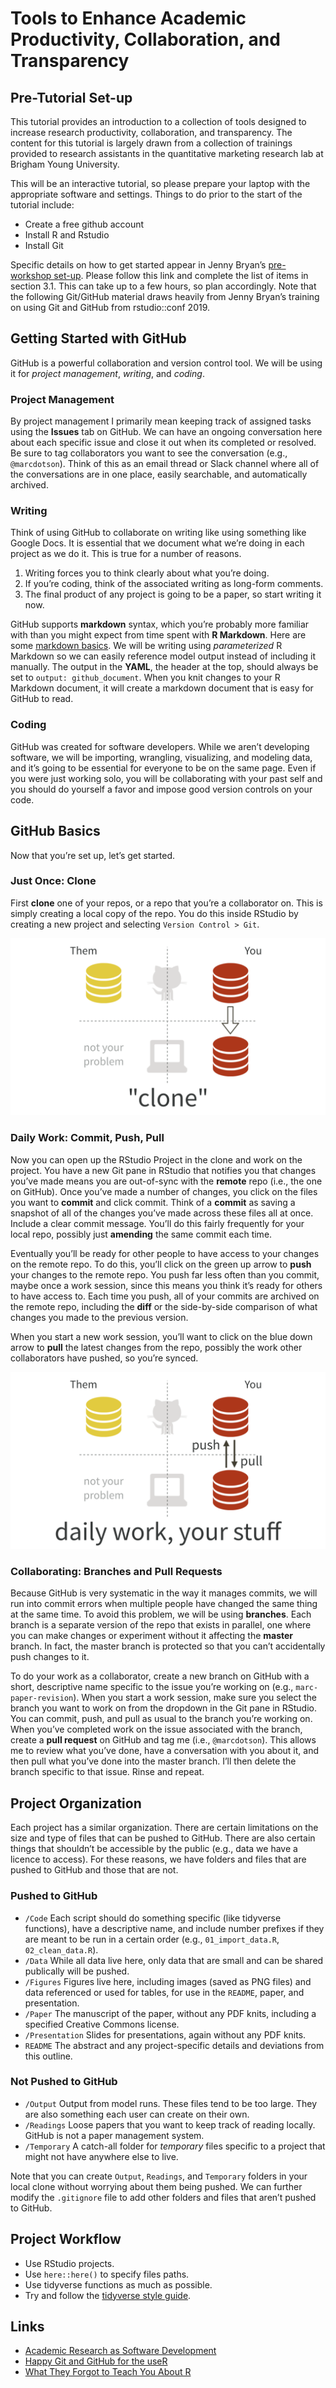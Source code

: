 Tools to Enhance Academic Productivity, Collaboration, and Transparency
================

## Pre-Tutorial Set-up

This tutorial provides an introduction to a collection of tools designed
to increase research productivity, collaboration, and transparency. The
content for this tutorial is largely drawn from a collection of
trainings provided to research assistants in the quantitative marketing
research lab at Brigham Young University.

This will be an interactive tutorial, so please prepare your laptop with
the appropriate software and settings. Things to do prior to the start
of the tutorial include:

  - Create a free github account
  - Install R and Rstudio
  - Install Git

Specific details on how to get started appear in Jenny Bryan’s
[pre-workshop
set-up](https://happygitwithr.com/workshops.html?mkt_tok=eyJpIjoiT1RVelptVTNZams0T0dZMiIsInQiOiJlR0orVlVpaHZsRlwveWh5QUJPN2U1Q3BcL0pHVHo5RXJ5UkhabFlwVXM4NlEwcHhRTENQZmVxaEEyNnVLSkRFTTdVa0hyNjk4MkFHYUU1Nkt5VXNtRm9heFM3N3dnUFplZ1V5anpRTWdnWDVscE1lOUR6VzBHaGFQOUFhOGd1QkN3In0=#pre-workshop-set-up).
Please follow this link and complete the list of items in section 3.1.
This can take up to a few hours, so plan accordingly. Note that the
following Git/GitHub material draws heavily from Jenny Bryan’s training
on using Git and GitHub from rstudio::conf 2019.

## Getting Started with GitHub

GitHub is a powerful collaboration and version control tool. We will be
using it for *project management*, *writing*, and *coding*.

### Project Management

By project management I primarily mean keeping track of assigned tasks
using the **Issues** tab on GitHub. We can have an ongoing conversation
here about each specific issue and close it out when its completed or
resolved. Be sure to tag collaborators you want to see the conversation
(e.g., `@marcdotson`). Think of this as an email thread or Slack channel
where all of the conversations are in one place, easily searchable, and
automatically archived.

### Writing

Think of using GitHub to collaborate on writing like using something
like Google Docs. It is essential that we document what we’re doing in
each project as we do it. This is true for a number of reasons.

1.  Writing forces you to think clearly about what you’re doing.
2.  If you’re coding, think of the associated writing as long-form
    comments.
3.  The final product of any project is going to be a paper, so start
    writing it now.

GitHub supports **markdown** syntax, which you’re probably more familiar
with than you might expect from time spent with **R Markdown**. Here are
some [markdown
basics](https://rmarkdown.rstudio.com/authoring_basics.html). We will be
writing using *parameterized* R Markdown so we can easily reference
model output instead of including it manually. The output in the
**YAML**, the header at the top, should always be set to `output:
github_document`. When you knit changes to your R Markdown document, it
will create a markdown document that is easy for GitHub to read.

### Coding

GitHub was created for software developers. While we aren’t developing
software, we will be importing, wrangling, visualizing, and modeling
data, and it’s going to be essential for everyone to be on the same
page. Even if you were just working solo, you will be collaborating with
your past self and you should do yourself a favor and impose good
version controls on your code.

## GitHub Basics

Now that you’re set up, let’s get started.

### Just Once: Clone

First **clone** one of your repos, or a repo that you’re a collaborator
on. This is simply creating a local copy of the repo. You do this inside
RStudio by creating a new project and selecting `Version Control > Git`.

![](Figures/clone.png)

### Daily Work: Commit, Push, Pull

Now you can open up the RStudio Project in the clone and work on the
project. You have a new Git pane in RStudio that notifies you that
changes you’ve made means you are out-of-sync with the **remote** repo
(i.e., the one on GitHub). Once you’ve made a number of changes, you
click on the files you want to **commit** and click commit. Think of a
**commit** as saving a snapshot of all of the changes you’ve made across
these files all at once. Include a clear commit message. You’ll do this
fairly frequently for your local repo, possibly just **amending** the
same commit each time.

Eventually you’ll be ready for other people to have access to your
changes on the remote repo. To do this, you’ll click on the green up
arrow to **push** your changes to the remote repo. You push far less
often than you commit, maybe once a work session, since this means you
think it’s ready for others to have access to. Each time you push, all
of your commits are archived on the remote repo, including the **diff**
or the side-by-side comparison of what changes you made to the previous
version.

When you start a new work session, you’ll want to click on the blue down
arrow to **pull** the latest changes from the repo, possibly the work
other collaborators have pushed, so you’re synced.

![](Figures/daily-work.png)

### Collaborating: Branches and Pull Requests

Because GitHub is very systematic in the way it manages commits, we will
run into commit errors when multiple people have changed the same thing
at the same time. To avoid this problem, we will be using **branches**.
Each branch is a separate version of the repo that exists in parallel,
one where you can make changes or experiment without it affecting the
**master** branch. In fact, the master branch is protected so that you
can’t accidentally push changes to it.

To do your work as a collaborator, create a new branch on GitHub with a
short, descriptive name specific to the issue you’re working on (e.g.,
`marc-paper-revision`). When you start a work session, make sure you
select the branch you want to work on from the dropdown in the Git pane
in RStudio. You can commit, push, and pull as usual to the branch you’re
working on. When you’ve completed work on the issue associated with the
branch, create a **pull request** on GitHub and tag me (i.e.,
`@marcdotson`). This allows me to review what you’ve done, have a
conversation with you about it, and then pull what you’ve done into the
master branch. I’ll then delete the branch specific to that issue. Rinse
and repeat.

## Project Organization

Each project has a similar organization. There are certain limitations
on the size and type of files that can be pushed to GitHub. There are
also certain things that shouldn’t be accessible by the public (e.g.,
data we have a licence to access). For these reasons, we have folders
and files that are pushed to GitHub and those that are not.

### Pushed to GitHub

  - `/Code` Each script should do something specific (like tidyverse
    functions), have a descriptive name, and include number prefixes if
    they are meant to be run in a certain order (e.g.,
    `01_import_data.R`, `02_clean_data.R`).
  - `/Data` While all data live here, only data that are small and can
    be shared publically will be pushed.
  - `/Figures` Figures live here, including images (saved as PNG files)
    and data referenced or used for tables, for use in the `README`,
    paper, and presentation.
  - `/Paper` The manuscript of the paper, without any PDF knits,
    including a specified Creative Commons license.
  - `/Presentation` Slides for presentations, again without any PDF
    knits.
  - `README` The abstract and any project-specific details and
    deviations from this outline.

### Not Pushed to GitHub

  - `/Output` Output from model runs. These files tend to be too large.
    They are also something each user can create on their own.
  - `/Readings` Loose papers that you want to keep track of reading
    locally. GitHub is not a paper management system.
  - `/Temporary` A catch-all folder for *temporary* files specific to a
    project that might not have anywhere else to live.

Note that you can create `Output`, `Readings`, and `Temporary` folders
in your local clone without worrying about them being pushed. We can
further modify the `.gitignore` file to add other folders and files that
aren’t pushed to GitHub.

## Project Workflow

  - Use RStudio projects.
  - Use `here::here()` to specify files paths.
  - Use tidyverse functions as much as possible.
  - Try and follow the [tidyverse style
    guide](https://style.tidyverse.org).

## Links

  - [Academic Research as Software
    Development](https://www.mathkills.com/words/2019/2/17/academic-research-as-software-development)
  - [Happy Git and GitHub for the useR](https://happygitwithr.com)
  - [What They Forgot to Teach You About R](https://whattheyforgot.org)

